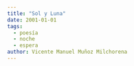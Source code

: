 ```yaml
---
title: "Sol y Luna"
date: 2001-01-01
tags:
  - poesía
  - noche
  - espera
author: Vicente Manuel Muñoz Milchorena
---
```


